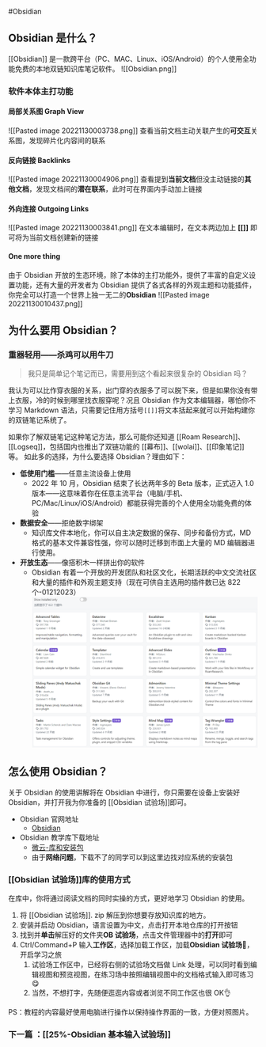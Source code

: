 
#Obsidian 

## Obsidian 是什么？
[[Obsidian]] 是一款跨平台（PC、MAC、Linux、iOS/Android）的个人使用全功能免费的本地双链知识库笔记软件。
![[Obsidian.png]]
### 软件本体主打功能
#### 局部关系图 Graph View
![[Pasted image 20221130003738.png]]
查看当前文档主动关联产生的**可交互**关系图，发现碎片化内容间的联系
#### 反向链接 Backlinks
![[Pasted image 20221130004906.png]]
查看提到**当前文档**但没主动链接的**其他文档**，发现文档间的**潜在联系**，此时可在界面内手动加上链接
#### 外向连接 Outgoing Links
![[Pasted image 20221130003841.png]]
在文本编辑时，在文本两边加上 **[[]]** 即可将为当前文档创建新的链接

#### One more thing
由于 Obsidian 开放的生态环境，除了本体的主打功能外，提供了丰富的自定义设置功能，还有大量的开发者为 Obsidian 提供了各式各样的外观主题和功能插件，你完全可以打造一个世界上独一无二的**Obsidian**
![[Pasted image 20221130010437.png]]

## 为什么要用 Obsidian？
### 重器轻用——杀鸡可以用牛刀
>我只是简单记个笔记而已，需要用到这个看起来很复杂的 Obsidian 吗？

我认为可以比作穿衣服的关系，出门穿的衣服多了可以脱下来，但是如果你没有带上衣服，冷的时候到哪里找衣服穿呢？况且 Obsidian 作为文本编辑器，哪怕你不学习 Markdown 语法，只需要记住用方括号`[[]]`将文本括起来就可以开始构建你的双链笔记系统了。

如果你了解双链笔记这种笔记方法，那么可能你还知道 [[Roam Research]]、[[Logseq]]，包括国内也推出了双链功能的 [[幕布]]、[[wolai]]、[[印象笔记]]等。
如此多的选择，为什么要选择 Obsidian？理由如下：
- **低使用门槛**——任意主流设备上使用
	- 2022 年 10 月，Obsidian 结束了长达两年多的 Beta 版本，正式迈入 1.0 版本——这意味着你在任意主流平台（电脑/手机、PC/Mac/Linux/iOS/Android）都能获得完善的个人使用全功能免费的体验
- **数据安全**——拒绝数字绑架
	- 知识库文件本地化，你可以自主决定数据的保存、同步和备份方式，MD 格式的基本文件兼容性强，你可以随时迁移到市面上大量的 MD 编辑器进行使用。
- **开放生态**——像搭积木一样拼出你的软件
	- Obsidian 有着一个开放的开发团队和社区文化，长期活跃的中文交流社区和大量的插件和外观主题支持（现在可供自主选用的插件数已达 822 个-01212023）![image.png](https://raw.githubusercontent.com/HopEsperanto/ob-pic-cloud/main/20230123131624.png)

## 怎么使用 Obsidian？
关于 Obsidian 的使用讲解将在 Obsidian 中进行，你只需要在设备上安装好 Obsidian，并打开我为你准备的 [[Obsidian 试验场]]即可。
- Obsidian 官网地址
	- [Obsidian](https://obsidian.md/)
- Obsidian 教学库下载地址
	- [微云-库和安装包]( https://share.weiyun.com/DwJnzn2x )
	- 由于**网络问题**，下载不了的同学可以到这里边找对应系统的安装包

### [[Obsidian 试验场]]库的使用方式
在库中，你将通过阅读文档的同时实操的方式，更好地学习 Obsidian 的使用。
1. 将 [[Obsidian 试验场]]. zip 解压到你想要存放知识库的地方。
2. 安装并启动 Obsidian，语言设置为中文，点击打开本地仓库的打开按钮
3. 找到并**单击**解压好的文件夹**OB 试验场**，点击文件管理器中的**打开**即可
4. Ctrl/Command+P 输入**工作区**，选择加载工作区，加载**Obsidian 试验场🧪**，开启学习之旅
	1. 试验场工作区中，已经将右侧的试验场文档做 Link 处理，可以同时看到编辑视图和预览视图，在练习场中按照编辑视图中的文档格式输入即可练习😋
	2. 当然，不想打字，先随便逛逛内容或者浏览不同工作区也很 OK👌

PS：教程的内容最好使用电脑进行操作以保持操作界面的一致，方便对照图片。


### 下一篇 ：[[25%-Obsidian 基本输入试验场]]


